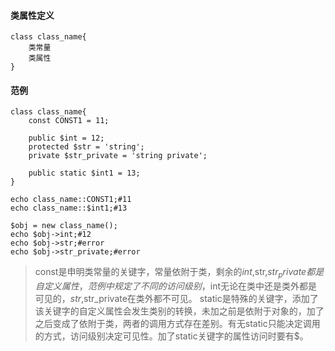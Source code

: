 #### 类属性定义
    class class_name{
        类常量
        类属性
    }
#### 范例
    class class_name{
        const CONST1 = 11;
        
        public $int = 12;
        protected $str = 'string';
        private $str_private = 'string private';
        
        public static $int1 = 13;
    }
    
    echo class_name::CONST1;#11
    echo class_name::$int1;#13
        
    $obj = new class_name();
    echo $obj->int;#12
    echo $obj->str;#error
    echo $obj->str_private;#error
    
>const是申明类常量的关键字，常量依附于类，剩余的$int ,$str,$str_private都是自定义属性，范例中规定了不同的访问级别，$int无论在类中还是类外都是可见的，$str,$str_private在类外都不可见。
>static是特殊的关键字，添加了该关键字的自定义属性会发生类别的转换，未加之前是依附于对象的，加了之后变成了依附于类，两者的调用方式存在差别。有无static只能决定调用的方式，访问级别决定可见性。加了static关键字的属性访问时要有$。